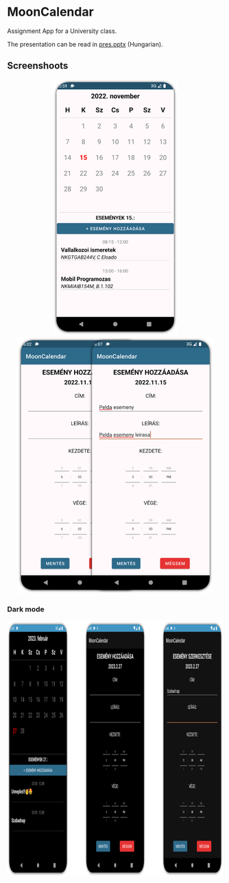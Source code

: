 # MoonCalendar

Assignment App for a University class.

The presentation can be read in [pres.pptx](/pres.pptx) (Hungarian).

## Screenshoots

<div align="center">
    <img src="docs/img1.png" height="599px">
    <img src="docs/img2.png" height="599px">
</div>

### Dark mode

<div align="center">
    <img src="docs/img3.png" height="599px">
</div>
